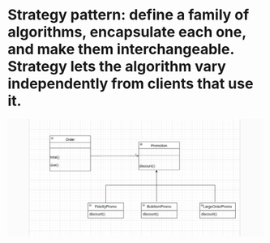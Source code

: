 # Strategy pattern: define a family of algorithms, encapsulate each one, and make them interchangeable. Strategy lets the algorithm vary independently from clients that use it.


![Diagram](image.png)
